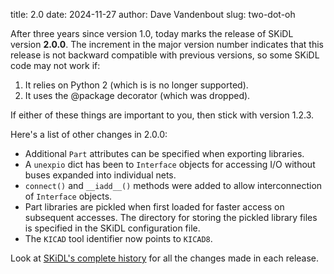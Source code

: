 title: 2.0
date: 2024-11-27
author: Dave Vandenbout
slug: two-dot-oh

After three years since version 1.0, today marks the release of SKiDL version **2.0.0**.
The increment in the major version number indicates that this release is not backward compatible
with previous versions, so some SKiDL code may not work if:

1. It relies on Python 2 (which is is no longer supported).
2. It uses the @package decorator (which was dropped).

If either of these things are important to you, then stick with version 1.2.3.

Here's a list of other changes in 2.0.0:

- Additional `Part` attributes can be specified when exporting libraries.
- A `unexpio` dict has been to `Interface` objects for accessing I/O without buses expanded into individual nets.
- `connect()` and `__iadd__()` methods were added to allow interconnection of `Interface` objects. 
- Part libraries are pickled when first loaded for faster access on subsequent accesses.
  The directory for storing the pickled library files is specified in the SKiDL configuration file.
- The `KICAD` tool identifier now points to `KICAD8`.

Look at [SKiDL's complete history](https://github.com/devbisme/skidl/blob/master/HISTORY.rst) for all the changes
made in each release.

